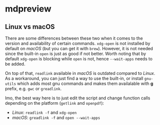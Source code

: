 # mdpreview

## Linux vs macOS

There are some differences between these two when it comes to the version and availability of certain commands. `xdg-open` is not installed by default on _macOS_ (but you can get it with `brew`). However, it is not needed since the built-in `open` is just as good if not better. Worth noting that by default `xdg-open` is blocking while `open` is not, hence `--wait-apps` needs to be added.

On top of that, `readlink` available in _macOS_ is outdated compared to _Linux_. As a workaround, you can just find a way to use the built-in, or install `gnu-utils` which adds most gnu commands and makes them availalable with __g__ prefix, e.g. `gwc` or `greadlink`.

Imo, the best way here is to just edit the script and change function calls depending on the platform (`getlink` and `openpdf`):

- _Linux_: `readlink -f` and `xdg-open`
- _macOS_: `greadlink -f` and `open --wait-apps`
